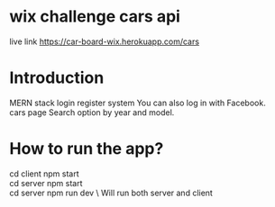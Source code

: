 # wix challenge cars api 

live link https://car-board-wix.herokuapp.com/cars

# Introduction

 MERN stack login register system
 You can also log in with Facebook.<br>
 cars page Search option by year and model.
 
 # How to run the app?
 
 cd client npm start <br>
 cd server npm start <br>
 cd server npm run dev \ Will run both server and client
 

